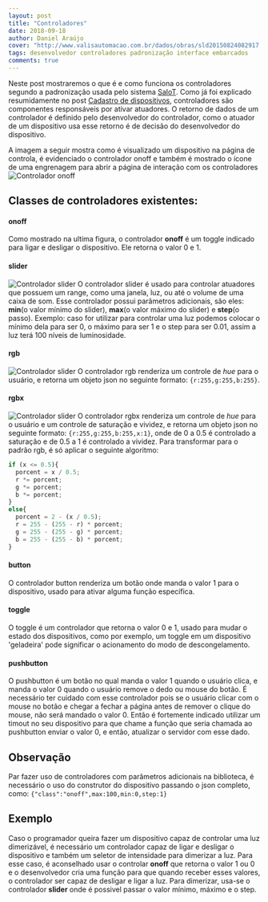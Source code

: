 ```yaml
---
layout: post
title: "Controladores"
date: 2018-09-18
author: Daniel Araújo
cover: "http://www.valisautomacao.com.br/dados/obras/sld20150824082917.JPG"
tags: desenvolvedor controladores padronização interface embarcados
comments: true
---
```


Neste post mostraremos o que é e como funciona os controladores segundo a padronização usada pelo sistema [SaIoT](https://saiot.ect.ufrn.br). Como já foi explicado resumidamente no post [Cadastro de dispositivos](/blog/2018/09/16/cadastro-dispositivo-parte-1.html), controladores são componentes responsáveis por ativar atuadores. O retorno de dados de um controlador é definido pelo desenvolvedor do controlador, como o atuador de um dispositivo usa esse retorno é de decisão do desenvolvedor do dispositivo.


A imagem a seguir mostra como é visualizado um dispositivo na página de controla, é evidenciado o controlador onoff e também é mostrado o ícone de uma engrenagem para abrir a página de interação com os controladores
![Controlador onoff]({{site.baseurl}}/assets/post/controladores/dispositivo.PNG)
## Classes de controladores existentes:
#### onoff
Como mostrado na ultima figura, o controlador **onoff** é um toggle indicado para ligar e desligar o dispositivo. Ele retorna o valor 0 e 1.

#### slider
![Controlador slider]({{site.baseurl}}/assets/post/controladores/slider.PNG)
O controlador slider é usado para controlar atuadores que possuem um range, como uma janela, luz, ou até o volume de uma caixa de som. Esse controlador possui parâmetros adicionais, são eles: **min**(o valor mínimo do slider), **max**(o valor máximo do slider) e **step**(o passo). Exemplo: caso for utilizar para controlar uma luz podemos colocar o mínimo dela para ser 0, o máximo para ser 1 e o step para ser 0.01, assim a luz terá 100 níveis de luminosidade.

#### rgb
![Controlador slider]({{site.baseurl}}/assets/post/controladores/rgb.PNG)
O controlador rgb renderiza um controle de *hue* para o usuário, e retorna um objeto json no seguinte formato: `{r:255,g:255,b:255}`.

#### rgbx
![Controlador slider]({{site.baseurl}}/assets/post/controladores/rgbx.PNG)
O controlador rgbx renderiza um controle de *hue* para o usuário e um controle de saturação e vividez, e retorna um objeto json no seguinte formato: `{r:255,g:255,b:255,x:1}`, onde de 0 a 0.5 é controlado a saturação e de 0.5 a 1 é controlado a vividez. Para transformar para o padrão rgb, é só aplicar o seguinte algoritmo:
```javascript
if (x <= 0.5){
  porcent = x / 0.5;
  r *= porcent;
  g *= porcent;
  b *= porcent;
}
else{
  porcent = 2 - (x / 0.5);
  r = 255 - (255 - r) * porcent;
  g = 255 - (255 - g) * porcent;
  b = 255 - (255 - b) * porcent;
}
```

#### button
O controlador button renderiza um botão onde manda o valor 1 para o dispositivo, usado para ativar alguma função específica.

#### toggle
O toggle é um controlador que retorna o valor 0 e 1, usado para mudar o estado dos dispositivos, como por exemplo, um toggle em um dispositivo 'geladeira' pode significar o acionamento do modo de descongelamento.

#### pushbutton
O pushbutton é um botão no qual manda o valor 1 quando o usuário clica, e manda o valor 0 quando o usuário remove o dedo ou mouse do botão. É necessário ter cuidado com esse controlador pois se o usuário clicar com o mouse no botão e chegar a fechar a página antes de remover o clique do mouse, não será mandado o valor 0. Então é fortemente indicado utilizar um timout no seu dispositivo para que chame a função que seria chamada ao pushbutton enviar o valor 0, e então, atualizar o servidor com esse dado.

## Observação
Par fazer uso de controladores com parâmetros adicionais na biblioteca, é necessário o uso do construtor do dispositivo passando o json completo, como: `{"class":"onoff",max:100,min:0,step:1}`

## Exemplo
Caso o programador queira fazer um dispositivo capaz de controlar uma luz dimerizável, é necessário um controlador capaz de ligar e desligar o dispositivo e também um seletor de intensidade para dimerizar a luz.
Para esse caso, é aconselhado usar o controlar **onoff** que retorna o valor 1 ou 0 e o desenvolvedor cria uma função para que quando receber esses valores, o controlador ser capaz de desligar e ligar a luz. Para dimerizar, usa-se o controlador **slider** onde é possivel passar o valor mínimo, máximo e o step.